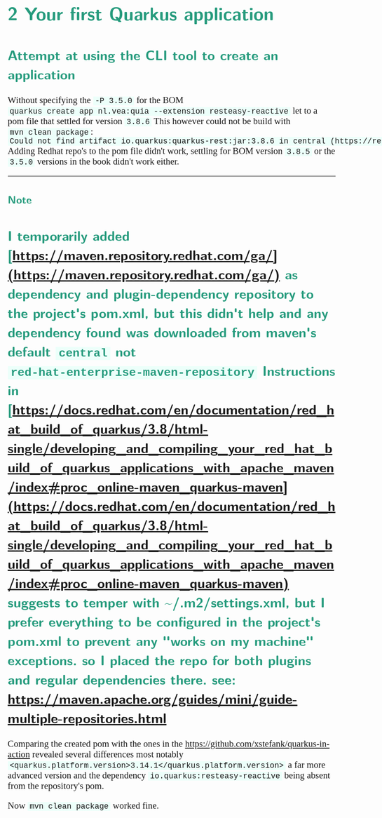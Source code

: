 <style>
body {
  font-family: "Gentium Basic", Cardo , "Linux Libertine o", "Palatino Linotype", Cambria, serif;
  font-size: 130% !important;
}
code {
	padding: 0 .25em;
	
	white-space: pre;
	font-family: "Tlwg mono", Consolas, "Liberation Mono", Menlo, Courier, monospace;
	
	background-color: #ECFFFA;
	//border: 1px solid #ccc;
	//border-radius: 3px;
}

kbd {
	display: inline-block;
	padding: 3px 5px;
	font-family: "Tlwg mono", Consolas, "Liberation Mono", Menlo, Courier, monospace;
	line-height: 10px;
	color: #555;
	vertical-align: middle;
	background-color: #ECFFFA;
	border: solid 1px #ccc;
	border-bottom-color: #bbb;
	border-radius: 3px;
	box-shadow: inset 0 -1px 0 #bbb;
}

h1,h2,h3,h4,h5 {
  color: #269B7D; 
  font-family: "fira sans", "Latin Modern Sans", Calibri, "Trebuchet MS", sans-serif;
}

</style>

# 2 Your first Quarkus application

## Attempt at using the CLI tool to create an application
Without specifying the `-P 3.5.0` for the BOM
`quarkus create app nl.vea:quia --extension resteasy-reactive` let to a pom file that settled for version `3.8.6`
This however could not be build with `mvn clean package`:
`Could not find artifact io.quarkus:quarkus-rest:jar:3.8.6 in central (https://repo.maven.apache.org/maven2)`
Adding Redhat repo's to the pom file didn't work, settling for BOM version `3.8.5` or the `3.5.0` versions in the book
didn't work either.

---
### Note
I temporarily added [https://maven.repository.redhat.com/ga/](https://maven.repository.redhat.com/ga/) as dependency
and plugin-dependency repository to the project's pom.xml, but this didn't help and any dependency found was downloaded
from maven's default `central` not `red-hat-enterprise-maven-repository`
Instructions in
[https://docs.redhat.com/en/documentation/red_hat_build_of_quarkus/3.8/html-single/developing_and_compiling_your_red_hat_build_of_quarkus_applications_with_apache_maven/index#proc_online-maven_quarkus-maven](https://docs.redhat.com/en/documentation/red_hat_build_of_quarkus/3.8/html-single/developing_and_compiling_your_red_hat_build_of_quarkus_applications_with_apache_maven/index#proc_online-maven_quarkus-maven)
suggests to temper with ~/.m2/settings.xml, but I prefer everything to be configured in the project's pom.xml
to prevent any "works on my machine" exceptions. so I placed the repo for both plugins and regular dependencies there.
see: https://maven.apache.org/guides/mini/guide-multiple-repositories.html
---

Comparing the created pom with the ones in the https://github.com/xstefank/quarkus-in-action revealed several 
differences most notably `<quarkus.platform.version>3.14.1</quarkus.platform.version>` a far more advanced version
and the dependency `io.quarkus:resteasy-reactive` being absent from the repository's pom.

Now `mvn clean package` worked fine.
